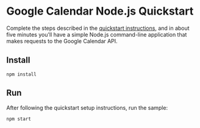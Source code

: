 # Google Calendar Node.js Quickstart

Complete the steps described in the [quickstart instructions](
https://developers.google.com/calendar/quickstart/nodejs), and in about five
minutes you'll have a simple Node.js command-line application that makes
requests to the Google Calendar API.

## Install

`npm install`

## Run

After following the quickstart setup instructions, run the sample:

`npm start`
